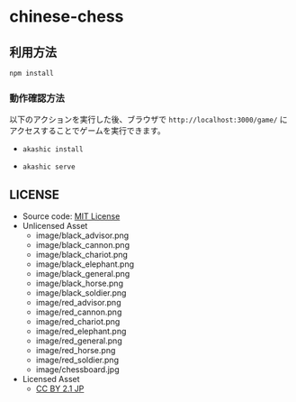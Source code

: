 # chinese-chess

## 利用方法
```sh
npm install
```

### 動作確認方法

以下のアクションを実行した後、ブラウザで `http://localhost:3000/game/` にアクセスすることでゲームを実行できます。

* `akashic install`

* `akashic serve`
 

## LICENSE

- Source code: [MIT License](./LICENSE)
- Unlicensed Asset
    - image/black_advisor.png
    - image/black_cannon.png
    - image/black_chariot.png
    - image/black_elephant.png
    - image/black_general.png
    - image/black_horse.png
    - image/black_soldier.png
    - image/red_advisor.png
    - image/red_cannon.png
    - image/red_chariot.png
    - image/red_elephant.png
    - image/red_general.png
    - image/red_horse.png
    - image/red_soldier.png
    - image/chessboard.jpg
- Licensed Asset
    - [CC BY 2.1 JP](https://creativecommons.org/licenses/by/2.1/jp/)
